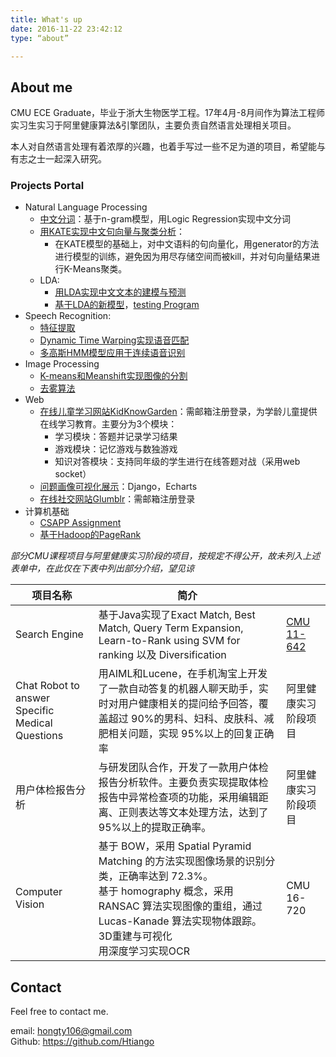 ```yaml
---
title: What's up
date: 2016-11-22 23:42:12
type: “about”

---
```


## About me
CMU ECE Graduate，毕业于浙大生物医学工程。17年4月-8月间作为算法工程师实习生实习于阿里健康算法&引擎团队，主要负责自然语言处理相关项目。

本人对自然语言处理有着浓厚的兴趣，也着手写过一些不足为道的项目，希望能与有志之士一起深入研究。

### Projects Portal
+ Natural Language Processing
    + [中文分词](https://github.com/Htiango/Chinese-Word-Segmentation)：基于n-gram模型，用Logic Regression实现中文分词
    + [用KATE实现中文句向量与聚类分析](https://github.com/Htiango/KATE-Chinese-Large-Scale)：
        + 在KATE模型的基础上，对中文语料的句向量化，用generator的方法进行模型的训练，避免因为用尽存储空间而被kill，并对句向量结果进行K-Means聚类。
    + LDA:
        + [用LDA实现中文文本的建模与预测](https://github.com/Htiango/Chinese-LDA)
        + [基于LDA的新模型](https://github.com/Htiango/Advanced-LDA-Program)，[testing Program](https://github.com/Htiango/LdaModel2)
+ Speech Recognition:
    + [特征提取](https://github.com/Htiango/SpeechRecognition)
    + [Dynamic Time Warping实现语音匹配](https://github.com/Htiango/DTW)
    + [多高斯HMM模型应用于连续语音识别](https://github.com/Htiango/Continuous-Speech)
+ Image Processing
    + [K-means和Meanshift实现图像的分割](https://github.com/Htiango/Image-Segmentation)
    + [去雾算法](http://tianyuh.com/2016/11/29/%E5%8E%BB%E9%9B%BE%E7%AE%97%E6%B3%95%E6%B5%85%E6%9E%90/)
+ Web
    + [在线儿童学习网站KidKnowGarden](http://kidsgarden.ga)：需邮箱注册登录，为学龄儿童提供在线学习教育。主要分为3个模块：
        + 学习模块：答题并记录学习结果
        + 游戏模块：记忆游戏与数独游戏
        + 知识对答模块：支持同年级的学生进行在线答题对战（采用web socket）
    + [问题画像可视化展示](https://github.com/Htiango/Echarts_show_word)：Django，Echarts
    + [在线社交网站Glumblr](http://54.149.128.126/)：需邮箱注册登录
+ 计算机基础
    + [CSAPP Assignment](https://github.com/Htiango/CSAPP-Assignment)
    + [基于Hadoop的PageRank](https://github.com/Htiango/PageRank-Hadoop)

*部分CMU课程项目与阿里健康实习阶段的项目，按规定不得公开，故未列入上述表单中，在此仅在下表中列出部分介绍，望见谅*

| 项目名称  |       简介      |    |
|---|---|---|
| Search Engine  |  基于Java实现了Exact Match, Best Match, Query Term Expansion, Learn-to-Rank using SVM for ranking 以及 Diversification |  [CMU 11-642](http://boston.lti.cs.cmu.edu/classes/11-642/) |
| Chat Robot to answer Specific Medical Questions  | 用AIML和Lucene，在手机淘宝上开发了一款自动答复的机器人聊天助手，实时对用户健康相关的提问给予回答，覆盖超过 90%的男科、妇科、皮肤科、减肥相关问题，实现 95%以上的回复正确率  |  阿里健康实习阶段项目 |
| 用户体检报告分析  | 与研发团队合作，开发了一款用户体检报告分析软件。主要负责实现提取体检报告中异常检查项的功能，采用编辑距离、正则表达等文本处理方法，达到了 95%以上的提取正确率。  | 阿里健康实习阶段项目 |
| Computer Vision  |  基于 BOW，采用 Spatial Pyramid Matching 的方法实现图像场景的识别分类，正确率达到 72.3%。<br> 基于 homography 概念，采用 RANSAC 算法实现图像的重组，通过 Lucas-Kanade 算法实现物体跟踪。<br>  3D重建与可视化 <br> 用深度学习实现OCR | CMU 16-720  |


## Contact
Feel free to contact me.

email: <hongty106@gmail.com> <br>
Github: <https://github.com/Htiango> <br>



